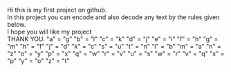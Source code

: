 Hi this is my first project on github.<br>
In this project you can encode and also decode any text by the rules given below.<br>
I hope you will like my project<br>
THANK YOU.
    "a" = "g"
    "b" = "l"
    "c" = "k"
    "d" = "j"
    "e" = "i"
    "f" = "h"
    "g" = "m"
    "h" = "f"
    "j" = "d"
    "k" = "c"
    "s" = "u"
    "t" = "n"
    "l" = "b"
    "m" = "a"
    "n" = "z"
    "o" = "y"
    "p" = "x"
    "q" = "w"
    "r" = "v"
    "u" = "s"
    "w" = "r"
    "v" = "q"
    "x" = "p"
    "y" = "o"
    "z" = "t"
